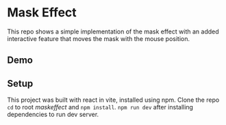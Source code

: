 # Mask Effect

This repo shows a simple implementation of the mask effect with an added interactive feature that moves the mask with the mouse position.

## Demo


## Setup

This project was built with react in vite, installed using npm. Clone the repo `cd` to root *maskeffect* and `npm install`. 
`npm run dev` after installing dependencies to run dev server.
